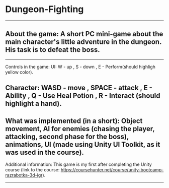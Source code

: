 # Dungeon-Fighting

-------------------------------------------------------------------------------------------------------------------------------------------------------
About the game:
A short PC mini-game about the main character's little adventure in the dungeon.
 His task is to defeat the boss.
-------------------------------------------------------------------------------------------------------------------------------------------------------
-------------------------------------------------------------------------------------------------------------------------------------------------------
 Controls in the game:
 UI:
 W - up , S - down , E - Perform(should highligh yellow color).
 
 Character:
 WASD - move , SPACE - attack , E - Ability , Q - Use Heal Potion , R - Interact (should highlight a hand). 
-------------------------------------------------------------------------------------------------------------------------------------------------------
What was implemented (in a short):
Object movement, AI for enemies (chasing the player, attacking, second phase for the boss), animations,
 UI (made using Unity UI Toolkit, as it was used in the course).
-------------------------------------------------------------------------------------------------------------------------------------------------------
Additional information:
This game is my first after completing the Unity course (link to the course: https://coursehunter.net/course/unity-bootcamp-razrabotka-3d-igr).

-------------------------------------------------------------------------------------------------------------------------------------------------------
